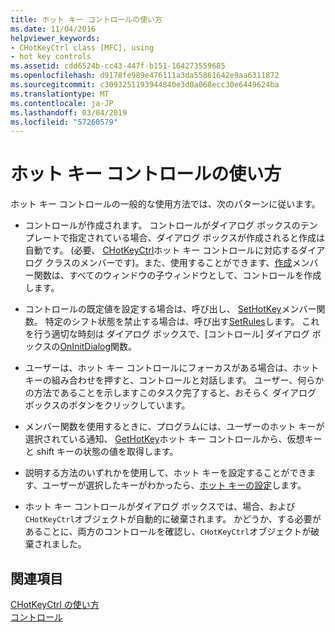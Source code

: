 ```yaml
---
title: ホット キー コントロールの使い方
ms.date: 11/04/2016
helpviewer_keywords:
- CHotKeyCtrl class [MFC], using
- hot key controls
ms.assetid: cdd6524b-cc43-447f-b151-164273559685
ms.openlocfilehash: d9178fe989e476111a3da55861642e9aa6311872
ms.sourcegitcommit: c3093251193944840e3d0a068ecc30e6449624ba
ms.translationtype: MT
ms.contentlocale: ja-JP
ms.lasthandoff: 03/04/2019
ms.locfileid: "57260579"
---
```

# <a name="using-a-hot-key-control"></a>ホット キー コントロールの使い方

ホット キー コントロールの一般的な使用方法では、次のパターンに従います。

- コントロールが作成されます。 コントロールがダイアログ ボックスのテンプレートで指定されている場合、ダイアログ ボックスが作成されると作成は自動です。 (必要、 [CHotKeyCtrl](../mfc/reference/chotkeyctrl-class.md)ホット キー コントロールに対応するダイアログ クラスのメンバーです)。また、使用することができます、[作成](../mfc/reference/chotkeyctrl-class.md#create)メンバー関数は、すべてのウィンドウの子ウィンドウとして、コントロールを作成します。

- コントロールの既定値を設定する場合は、呼び出し、 [SetHotKey](../mfc/reference/chotkeyctrl-class.md#sethotkey)メンバー関数。 特定のシフト状態を禁止する場合は、呼び出す[SetRules](../mfc/reference/chotkeyctrl-class.md#setrules)します。 これを行う適切な時刻は ダイアログ ボックスで、[コントロール] ダイアログ ボックスの[OnInitDialog](../mfc/reference/cdialog-class.md#oninitdialog)関数。

- ユーザーは、ホット キー コントロールにフォーカスがある場合は、ホット キーの組み合わせを押すと、コントロールと対話します。 ユーザー、何らかの方法であることを示しますこのタスク完了すると、おそらく ダイアログ ボックスのボタンをクリックしています。

- メンバー関数を使用するときに、プログラムには、ユーザーのホット キーが選択されている通知、 [GetHotKey](../mfc/reference/chotkeyctrl-class.md#gethotkey)ホット キー コントロールから、仮想キーと shift キーの状態の値を取得します。

- 説明する方法のいずれかを使用して、ホット キーを設定することができます、ユーザーが選択したキーがわかったら、[ホット キーの設定](../mfc/setting-a-hot-key.md)します。

- ホット キー コントロールがダイアログ ボックスでは、場合、および`CHotKeyCtrl`オブジェクトが自動的に破棄されます。 かどうか、する必要があることに、両方のコントロールを確認し、`CHotKeyCtrl`オブジェクトが破棄されました。

## <a name="see-also"></a>関連項目

[CHotKeyCtrl の使い方](../mfc/using-chotkeyctrl.md)<br/>
[コントロール](../mfc/controls-mfc.md)
